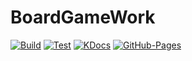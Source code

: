 # BoardGameWork

[![Build](https://github.com/tudo-aqua/bgw-core/actions/workflows/build.yml/badge.svg)](https://github.com/tudo-aqua/bgw-core/actions/workflows/build.yml)
[![Test](https://github.com/tudo-aqua/bgw-core/actions/workflows/test.yml/badge.svg)](https://github.com/tudo-aqua/bgw-core/actions/workflows/test.yml)
[![KDocs](https://github.com/tudo-aqua/bgw/actions/workflows/kdocs.yml/badge.svg)](https://github.com/tudo-aqua/bgw/actions/workflows/kdocs.yml)
[![GitHub-Pages](https://github.com/tudo-aqua/bgw-core/actions/workflows/github-pages.yml/badge.svg)](https://tudo-aqua.github.io/bgw/)

